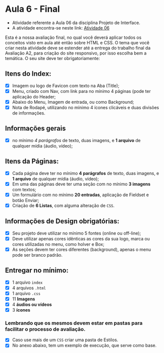 # Aula 6 - Final

* Atividade referente a Aula 06 da disciplina Projeto de Interface.
* A atividade encontra-se neste link: [Atividade 06](https://classroom.google.com/c/NjU2ODc1Njk5NTI2/a/NjcyNDI3MTc5NTkx/details)

Esta é a nossa avaliação final, no qual você deverá aplicar todos os conceitos visto em aula até então sobre HTML e CSS. O tema que você criar nesta atividade deve se estender até a entrega do trabalho final da Avaliação A2, para criação do site responsivo, por isso escolha bem a temática. O seu site deve ter obrigatoriamente:

## Itens do Index:
* [x] Imagem ou logo de Favicon com texto na Aba (Title);
* [x] Menu, criado com Nav, com link para no mínimo 4 páginas (pode ter aplicação do Header;
* [x] Abaixo do Menu, Imagem de entrada, ou como Background;
* [x] Nota de Rodapé, utilizando no mínimo 4 ícones clicáveis e duas divisões de informações.

## Informações gerais 

* [x] no mínimo *4 parágrafos* de texto, duas imagens, e **1 arquivo** de qualquer mídia (áudio, vídeo);

## Itens da Páginas:
* [x] Cada página deve ter no mínimo **4 parágrafos** de texto, duas imagens, e **1 arquivo** de qualquer mídia (áudio, vídeo);
* [x] Em uma das páginas deve ter uma seção com no mínimo **3 imagens** com textos;
* [x] Um formulário com no mínimo **20 entradas**, aplicação de Fieldset e botão Enviar;
* [x] Criação de **6 Listas**, com alguma alteração de ```CSS```.

## Informações de Design obrigatórias:
* [x] Seu projeto deve utilizar no mínimo 5 fontes (online ou off-line);
* [x] Deve utilizar apenas cores idênticas as cores da sua logo, marca ou cores utilizadas no menu, como holver e Box;
* [x] As seções devem ter cores diferentes (background), apenas o menu pode ser branco padrão.

## Entregar no mínimo:
* [x] 1 arquivo ```index```
* [x] 4 arquivos ```.html```
* [x] 1 arquivo ```.css```
* [x] 11 **Imagens**
* [x] 4 **áudios ou vídeos**
* [x] 3 **ícones**

### Lembrando que os mesmos devem estar em pastas para facilitar o processo de avaliação.
* [x] Caso use mais de um ```CSS``` criar uma pasta de Estilos.
* [x] No anexo abaixo, tem um exemplo de execução, que serve como base.
